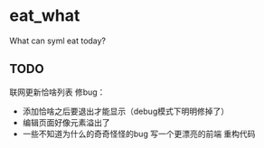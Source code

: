 # eat_what

What can syml eat today?

## TODO
联网更新恰啥列表
修bug：
- 添加恰啥之后要退出才能显示（debug模式下明明修掉了）
- 编辑页面好像元素溢出了
- 一些不知道为什么的奇奇怪怪的bug
写一个更漂亮的前端
重构代码
